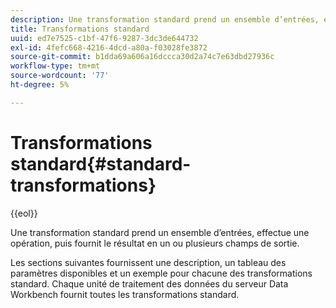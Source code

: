 ```yaml
---
description: Une transformation standard prend un ensemble d’entrées, effectue une opération, puis fournit le résultat en un ou plusieurs champs de sortie.
title: Transformations standard
uuid: ed7e7525-c1bf-47f6-9287-3dc3de644732
exl-id: 4fefc668-4216-4dcd-a80a-f03028fe3872
source-git-commit: b1dda69a606a16dccca30d2a74c7e63dbd27936c
workflow-type: tm+mt
source-wordcount: '77'
ht-degree: 5%

---
```


# Transformations standard{#standard-transformations}

{{eol}}

Une transformation standard prend un ensemble d’entrées, effectue une opération, puis fournit le résultat en un ou plusieurs champs de sortie.

Les sections suivantes fournissent une description, un tableau des paramètres disponibles et un exemple pour chacune des transformations standard. Chaque unité de traitement des données du serveur Data Workbench fournit toutes les transformations standard.
